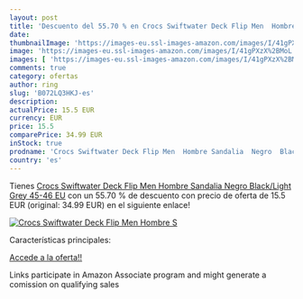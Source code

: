 ```yaml
---
layout: post
title: 'Descuento del 55.70 % en Crocs Swiftwater Deck Flip Men  Hombre S'
date: 
thumbnailImage: 'https://images-eu.ssl-images-amazon.com/images/I/41gPXzX%2BMoL._SL200_.jpg'
image: 'https://images-eu.ssl-images-amazon.com/images/I/41gPXzX%2BMoL._SL200_.jpg'
images: [ 'https://images-eu.ssl-images-amazon.com/images/I/41gPXzX%2BMoL._SL200_.jpg' ]
comments: true
category: ofertas
author: ring
slug: 'B072LQ3HKJ-es'
description:
actualPrice: 15.5 EUR
currency: EUR
price: 15.5
comparePrice: 34.99 EUR
inStock: true
prodname: 'Crocs Swiftwater Deck Flip Men  Hombre Sandalia  Negro  Black/Light Grey   45-46 EU'
country: 'es'
---
```


Tienes [Crocs Swiftwater Deck Flip Men  Hombre Sandalia  Negro  Black/Light Grey   45-46 EU](https://www.amazon.es/dp/B072LQ3HKJ/?tag=tolees-21) con un 55.70 % de descuento con precio de oferta de 15.5 EUR (original: 34.99 EUR) en el siguiente enlace!

[![Crocs Swiftwater Deck Flip Men  Hombre S](https://images-eu.ssl-images-amazon.com/images/I/41gPXzX%2BMoL._SL200_.jpg)](https://www.amazon.es/dp/B072LQ3HKJ/?tag=tolees-21)

Características principales:


[Accede a la oferta!!](https://www.amazon.es/dp/B072LQ3HKJ/?tag=tolees-21)

Links participate in Amazon Associate program and might generate a comission on qualifying sales


